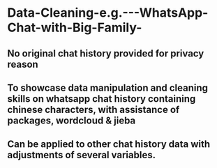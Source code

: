 # Data-Cleaning-e.g.---WhatsApp-Chat-with-Big-Family-

## No original chat history provided for privacy reason

## To showcase data manipulation and cleaning skills on whatsapp chat history containing chinese characters, with assistance of packages, wordcloud &amp; jieba

## Can be applied to other chat history data with adjustments of several variables.
